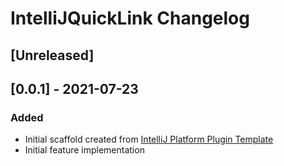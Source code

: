 <!-- Keep a Changelog guide -> https://keepachangelog.com -->

# IntelliJQuickLink Changelog

## [Unreleased]

## [0.0.1] - 2021-07-23
### Added
- Initial scaffold created from [IntelliJ Platform Plugin Template](https://github.com/JetBrains/intellij-platform-plugin-template)
- Initial feature implementation
